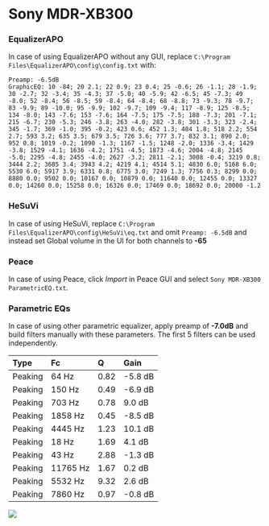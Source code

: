 # Sony MDR-XB300

### EqualizerAPO
In case of using EqualizerAPO without any GUI, replace `C:\Program Files\EqualizerAPO\config\config.txt`
with:
```
Preamp: -6.5dB
GraphicEQ: 10 -84; 20 2.1; 22 0.9; 23 0.4; 25 -0.6; 26 -1.1; 28 -1.9; 30 -2.7; 32 -3.4; 35 -4.3; 37 -5.0; 40 -5.9; 42 -6.5; 45 -7.3; 49 -8.0; 52 -8.4; 56 -8.5; 59 -8.4; 64 -8.4; 68 -8.8; 73 -9.3; 78 -9.7; 83 -9.9; 89 -10.0; 95 -9.9; 102 -9.7; 109 -9.4; 117 -8.9; 125 -8.5; 134 -8.0; 143 -7.6; 153 -7.6; 164 -7.5; 175 -7.5; 188 -7.3; 201 -7.1; 215 -6.7; 230 -5.3; 246 -3.8; 263 -4.0; 282 -3.8; 301 -3.3; 323 -2.4; 345 -1.7; 369 -1.0; 395 -0.2; 423 0.6; 452 1.3; 484 1.8; 518 2.2; 554 2.7; 593 3.2; 635 3.5; 679 3.5; 726 3.6; 777 3.7; 832 3.1; 890 2.0; 952 0.8; 1019 -0.2; 1090 -1.3; 1167 -1.5; 1248 -2.0; 1336 -3.4; 1429 -3.8; 1529 -4.1; 1636 -4.2; 1751 -4.5; 1873 -4.6; 2004 -4.8; 2145 -5.0; 2295 -4.8; 2455 -4.0; 2627 -3.2; 2811 -2.1; 3008 -0.4; 3219 0.8; 3444 2.2; 3685 3.4; 3943 4.2; 4219 4.1; 4514 5.1; 4830 6.0; 5168 6.0; 5530 6.0; 5917 3.9; 6331 0.8; 6775 3.0; 7249 1.3; 7756 0.3; 8299 0.0; 8880 0.0; 9502 0.0; 10167 0.0; 10879 0.0; 11640 0.0; 12455 0.0; 13327 0.0; 14260 0.0; 15258 0.0; 16326 0.0; 17469 0.0; 18692 0.0; 20000 -1.2
```

### HeSuVi
In case of using HeSuVi, replace `C:\Program Files\EqualizerAPO\config\HeSuVi\eq.txt` and omit `Preamp:
-6.5dB` and instead set Global volume in the UI for both channels to **-65**

### Peace
In case of using Peace, click *Import* in Peace GUI and select `Sony MDR-XB300 ParametricEQ.txt`.

### Parametric EQs
In case of using other parametric equalizer, apply preamp of **-7.0dB** and build filters manually with
these parameters. The first 5 filters can be used independently.

| Type    | Fc       |    Q | Gain    |
|:--------|:---------|:-----|:--------|
| Peaking | 64 Hz    | 0.82 | -5.8 dB |
| Peaking | 150 Hz   | 0.49 | -6.9 dB |
| Peaking | 703 Hz   | 0.78 | 9.0 dB  |
| Peaking | 1858 Hz  | 0.45 | -8.5 dB |
| Peaking | 4445 Hz  | 1.23 | 10.1 dB |
| Peaking | 18 Hz    | 1.69 | 4.1 dB  |
| Peaking | 43 Hz    | 2.88 | -1.3 dB |
| Peaking | 11765 Hz | 1.67 | 0.2 dB  |
| Peaking | 5532 Hz  | 9.32 | 2.6 dB  |
| Peaking | 7860 Hz  | 0.97 | -0.8 dB |

![](https://raw.githubusercontent.com/jaakkopasanen/AutoEq/master/results/headphonecom/sbaf-serious/Sony%20MDR-XB300/Sony%20MDR-XB300.png)